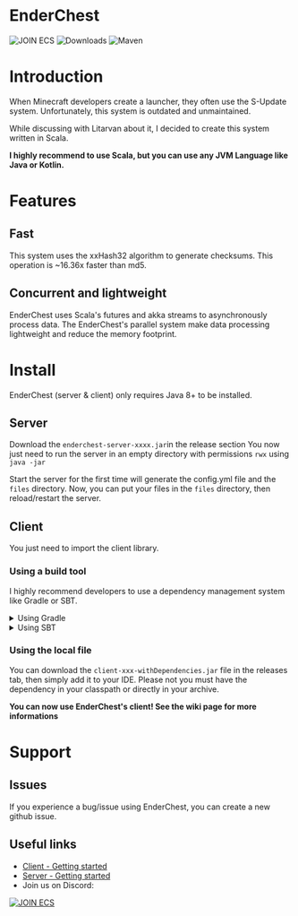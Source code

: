 # EnderChest 
![JOIN ECS](https://discordapp.com/api/guilds/718109282406498415/embed.png?style=shield) 
![Downloads](https://img.shields.io/github/downloads/Iltotore/EnderChest/total?label=Server%20downloads&style=flat-square)
![Maven](https://img.shields.io/maven-central/v/io.github.iltotore/ec-client_2.13?color=blue&style=flat-square)

# Introduction
When Minecraft developers create a launcher, they often use the S-Update system. 
Unfortunately, this system is outdated and unmaintained.

While discussing with Litarvan about it,
I decided to create this system written in Scala.

**I highly recommend to use Scala, but you can use any JVM Language like Java or Kotlin.**

# Features
## Fast
This system uses the xxHash32 algorithm to generate checksums.
This operation is ~16.36x faster than md5.

## Concurrent and lightweight
EnderChest uses Scala's futures and akka streams to asynchronously process data.
The EnderChest's parallel system make data processing lightweight and reduce the memory footprint.

# Install
EnderChest (server & client) only requires Java 8+ to be installed.

## Server
Download the `enderchest-server-xxxx.jar`in the release section
You now just need to run the server in an empty directory with permissions `rwx` using `java -jar`

Start the server for the first time will generate the config.yml file and the `files` directory.
Now, you can put your files in the `files` directory, then reload/restart the server.

## Client
You just need to import the client library.

### Using a build tool
I highly recommend developers to use a dependency management system like Gradle or SBT.

<details>
<summary>Using Gradle</summary>

```gradle
repositories {
  mavenCentral()
}

dependencies {
  implementation 'io.github.iltotore:ec-client_2.13:version'
}
```
</details>

<details>
<summary>Using SBT</summary>

```sbt
libraryDependencies += "io.github.iltotore" %% "ec-client" % "version"
```
</details>

### Using the local file
You can download the `client-xxx-withDependencies.jar` file in the releases tab, then simply add it to your IDE.
Please not you must have the dependency in your classpath or directly in your archive.



**You can now use EnderChest's client! See the wiki page for more informations**

# Support
## Issues
If you experience a bug/issue using EnderChest, you can create a new github issue.

## Useful links

- [Client - Getting started](https://github.com/Iltotore/EnderChest/wiki/Client-Getting-started)
- [Server - Getting started](https://github.com/Iltotore/EnderChest/wiki/Server-Getting-started)
- Join us on Discord:

[![JOIN ECS](https://discordapp.com/api/guilds/718109282406498415/embed.png?style=banner3)](https://discord.gg/zX3A8Nb)
